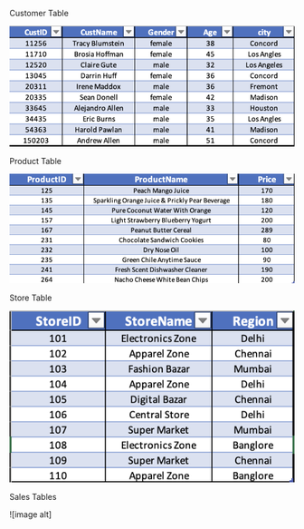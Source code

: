 Customer Table

![image alt](https://github.com/Tanvijirafe/Sales-_Distribution/blob/97a080ca3b6a8fff953f80ae0cff16d486c25db5/Customer%20Table.png)


Product Table

![image alt](https://github.com/Tanvijirafe/Sales-_Distribution/blob/6ff28987b0cb1da4b5f59dfcf60d927eb1545453/Product%20Table.png)

Store Table

![image alt](https://github.com/Tanvijirafe/Sales-_Distribution/blob/9b70de2fcc9b830a87a6235608989aa8d508d964/Store%20Table.png)


Sales Tables

![image alt]
